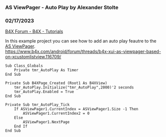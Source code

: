###  AS ViewPager - Auto Play by Alexander Stolte
### 02/17/2023
[B4X Forum - B4X - Tutorials](https://www.b4x.com/android/forum/threads/142733/)

In this example project you can see how to add an auto play feautre to the [AS ViewPager](https://www.b4x.com/android/forum/threads/b4x-xui-as-viewpager-based-on-xcustomlistview.116709/).  
<https://www.b4x.com/android/forum/threads/b4x-xui-as-viewpager-based-on-xcustomlistview.116709/>  

```B4X
Sub Class_Globals  
    Private tmr_AutoPlay As Timer  
End Sub  
  
Private Sub B4XPage_Created (Root1 As B4XView)  
    tmr_AutoPlay.Initialize("tmr_AutoPlay",2000)'2 seconds  
    tmr_AutoPlay.Enabled = True  
End Sub  
  
Private Sub tmr_AutoPlay_Tick  
    If ASViewPager1.CurrentIndex = ASViewPager1.Size -1 Then  
        ASViewPager1.CurrentIndex2 = 0  
    Else  
        ASViewPager1.NextPage  
    End If  
End Sub
```